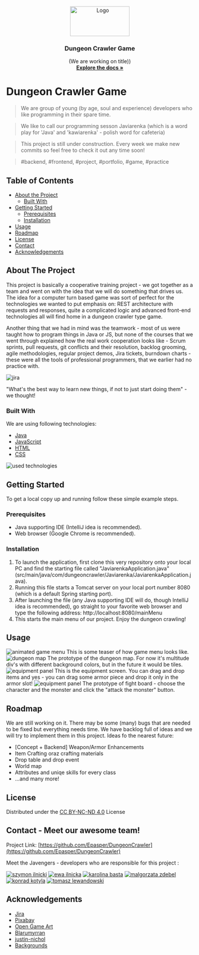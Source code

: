 
<br/>
<p align="center">
  <a href="https://github.com/Epasper/DungeonCrawler">
    <img src="src\main\resources\static\images\readMe\javiarenka.png" alt="Logo" width="160" height="80">
  </a>

  <h3 align="center">Dungeon Crawler Game</h3>

  <p align="center">
    (We are working on title))
    <br/>
    <a href="https://github.com/Epasper/DungeonCrawler"><strong>Explore the docs »</strong></a>
  </p>
</p>

# Dungeon Crawler Game

> We are group of young (by age, soul and experience) developers who like programming in their spare time.

> We like to call our programming sesson Javiarenka (which is a word play for 'Java' and 'kawiarenka' - polish word for cafeteria)

> This project is still under construction. Every week we make new commits so feel free to check it out any time soon!

> #backend, #frontend, #project, #portfolio, #game, #practice



## Table of Contents

* [About the Project](#about-the-project)
  * [Built With](#built-with)
* [Getting Started](#getting-started)
  * [Prerequisites](#prerequisites)
  * [Installation](#installation)
* [Usage](#usage)
* [Roadmap](#roadmap)
* [License](#license)
* [Contact](#contact)
* [Acknowledgements](#acknowledgements)



## About The Project


This project is basically a cooperative training project - we got together as a team and went on with the idea that we will do something that drives us. The idea for a computer turn based game was sort of perfect for the technologies we wanted to put emphasis on: REST architecture with requests and responses, quite a complicated logic and advanced front-end technologies all will find home in a dungeon crawler type game. 

Another thing that we had in mind was the teamwork - most of us were taught how to program things in Java or JS, but none of the courses that we went through explained how the real work cooperation looks like - Scrum sprints, pull requests, git conflicts and their resolution, backlog grooming, agile methodologies, regular project demos, Jira tickets, burndown charts - these were all the tools of professional programmers, that we earlier had no practice with. 

<img src="src\main\resources\static\images\readMe\jira.png" alt="jira">

"What's the best way to learn new things, if not to just start doing them" - we thought! 

### Built With
We are using following technologies:
* [Java](https://www.java.com)
* [JavaScript](https://www.javascript.com)
* [HTML](https://www.w3schools.com/html/default.asp)
* [CSS](https://www.w3schools.com/css/default.asp)

<img src="src\main\resources\static\images\readMe\languages.png" alt="used technologies">


## Getting Started

To get a local copy up and running follow these simple example steps.

### Prerequisites

* Java supporting IDE (IntelliJ idea is recommended).
* Web browser (Google Chrome is recommended).

### Installation

1. To launch the application, first clone this very repository onto your local PC and find the starting file called "JaviarenkaApplication.java" (src/main/java/com/dungeoncrawler/Javiarenka/JaviarenkaApplication.java).
2. Running this file starts a Tomcat server on your local port number 8080 (which is a default Spring starting port).
3. After launching the file (any Java supporting IDE will do, though IntelliJ idea is recommended), go straight to your favorite web browser and type the following address:
http://localhost:8080/mainMenu
4. This starts the main menu of our project. Enjoy the dungeon crawling!



## Usage
<img src="src\main\resources\static\images\readMe\view.gif" alt="animated game menu">
This is some teaser of how game menu looks like. 

<img src="src\main\resources\static\images\readMe\map.png" alt="dungeon map">
The prototype of the dungeon map. For now it's multitude div's with different background colors, but in the future it would be tiles.

<img src="src\main\resources\static\images\readMe\equipment.png" alt="equipment panel">
This is the equipment screen. You can drag and drop items and yes - you can drag some armor piece and drop it only in the armor slot!

<img src="src\main\resources\static\images\readMe\fightBoard.png" alt="equipment panel">
The prototype of fight board - choose the character and the monster and click the "attack the monster" button. 


## Roadmap

We are still working on it. There may be some (many) bugs that are needed to be fixed but everything needs time. We have backlog full of ideas and we will try to implement them in this project. Ideas fo the nearest future:

* [Concept + Backend] Weapon/Armor Enhancements
* Item Crafting oraz crafting materials
* Drop table and drop event
* World map
* Attributes and uniqe skills for every class
* ...and many more!


## License

Distributed under the <a href="https://creativecommons.org/licenses/by-nc-nd/4.0/">CC BY-NC-ND 4.0</a> License



## Contact - Meet our awesome team!

Project Link: [https://github.com/Epasper/DungeonCrawler](https://github.com/Epasper/DungeonCrawler)

Meet the Javengers - developers who are responsible for this project :

<a href="https://github.com/Epasper"><img src="src\main\resources\static\images\readMe\szymon.png" alt="szymon ilnicki"></a>
<a href="https://github.com/ewa-ilnicka"><img src="src\main\resources\static\images\readMe\ewa.png" alt="ewa ilnicka"></a>
<a href="https://github.com/Karolina-BastaDrozen"><img src="src\main\resources\static\images\readMe\karolina.png" alt="karolina basta"></a>
<a href="https://github.com/Angua87"><img src="src\main\resources\static\images\readMe\malgoro.png" alt="malgorzata zdebel"></a>
<a href="https://github.com/Konrad-Kotyla"><img src="src\main\resources\static\images\readMe\konrad.png" alt="konrad kotyla"></a>
<a href="https://github.com/hwnd-git"><img src="src\main\resources\static\images\readMe\tomasz.png" alt="tomasz lewandowski"></a>



## Acknowledgements
* [Jira](https://www.atlassian.com/pl/software/jira)
* [Pixabay](https://pixabay.com/pl)
* [Open Game Art](https://opengameart.org/)
* [Blarumyrran](https://opengameart.org/users/blarumyrran)
* [justin-nichol](https://opengameart.org/users/justin-nichol)
* [Backgrounds](https://craftpix.net/freebies/free-horizontal-2d-game-backgrounds/)
